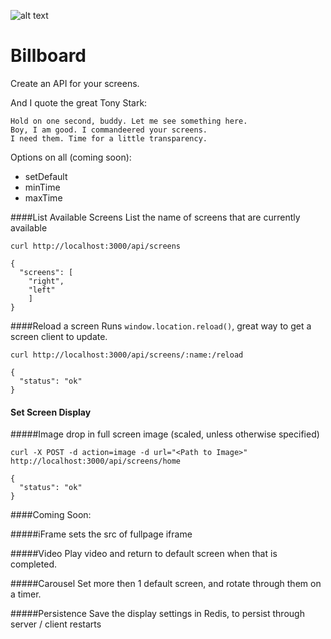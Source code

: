 ![alt text](https://github.com/dthompson/billboard/raw/master/img/billboard.png "Billboard")


Billboard
====

Create an API for your screens.  

And I quote the great Tony Stark:

    Hold on one second, buddy. Let me see something here.
    Boy, I am good. I commandeered your screens.
    I need them. Time for a little transparency.


Options on all (coming soon):
 * setDefault
 * minTime
 * maxTime


####List Available Screens
List the name of screens that are currently available

    curl http://localhost:3000/api/screens

    {   
      "screens": [
        "right",
        "left"
        ]
    }

####Reload a screen
Runs `window.location.reload()`, great way to get a screen client to update.

    curl http://localhost:3000/api/screens/:name:/reload

    {   
      "status": "ok"
    }


#### Set Screen Display

#####Image
drop in full screen image (scaled, unless otherwise specified)

    curl -X POST -d action=image -d url="<Path to Image>" http://localhost:3000/api/screens/home

    {
      "status": "ok"
    }



####Coming Soon:

#####iFrame
sets the src of fullpage iframe

#####Video
Play video and return to default screen when that is completed.

#####Carousel
Set more then 1 default screen, and rotate through them on a timer.

#####Persistence
Save the display settings in Redis, to persist through server / client restarts


